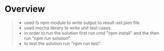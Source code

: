 # Overview

>- used fs npm module to write output to result-set.json file.
>- used mocha library to write unit test cases.
>- in order to run the solution first run cmd "npm install" and the then run "npm run solution".
>- to test the solution run "npm run test".
